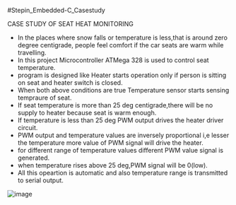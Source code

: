 #Stepin_Embedded-C_Casestudy

CASE STUDY OF SEAT HEAT MONITORING 
* In the places where snow falls or temperature is less,that is around zero degree centigrade, people feel comfort if the car seats are warm while travelling.
* In this project Microcontroller ATMega 328 is used to control seat temperature.
* program is designed like Heater starts operation only if person is sitting on seat and heater switch is closed.
* When both above conditions are true Temperature sensor starts sensing tempraure of seat.
* If seat temperature is more than 25 deg centigrade,there will be no supply to heater because seat is warm enough.
* If temperature is less than 25 deg PWM output drives the heater driver circuit.
* PWM output and temperature values are inversely proportional i,e lesser the temperature more value of PWM signal will drive the heater.
* for different range of temperature values different PWM value signal is generated.
* when temperature rises above 25 deg,PWM signal will be 0(low).
* All this opeartion is automatic and also temperature range is transmitted to serial output.

![image](https://user-images.githubusercontent.com/89759853/133541071-e3e00cf6-d818-4825-9a23-7f49497b514b.png)

